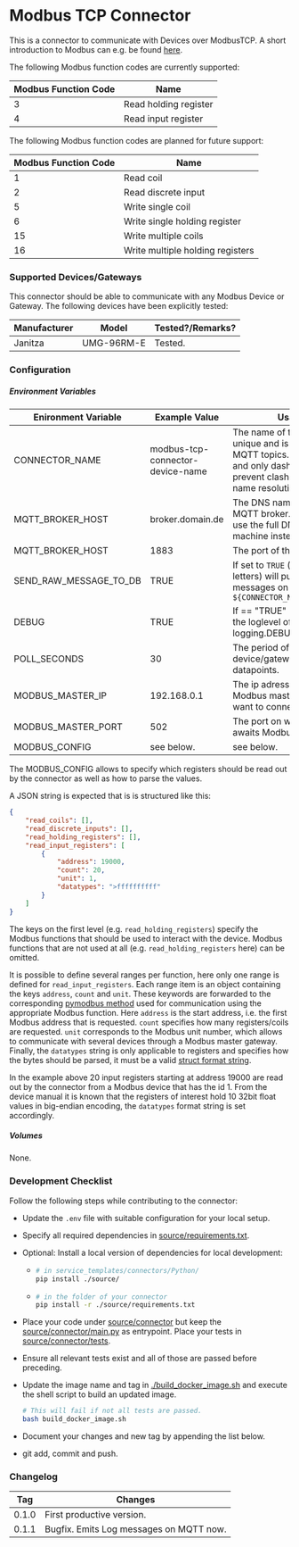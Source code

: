 # Modbus TCP Connector

This is a connector to communicate with Devices over ModbusTCP. A short introduction to Modbus can e.g. be found [here](https://www.csimn.com/CSI_pages/Modbus101.html).

The following Modbus function codes are currently supported:

| Modbus Function Code | Name                  |
| -------------------- | --------------------- |
| 3                    | Read holding register |
| 4                    | Read input register   |

The following Modbus function codes are planned for future support:

| Modbus Function Code | Name                             |
| -------------------- | -------------------------------- |
| 1                    | Read coil                        |
| 2                    | Read discrete input              |
| 5                    | Write single coil                |
| 6                    | Write single holding register    |
| 15                   | Write multiple coils             |
| 16                   | Write multiple holding registers |



### Supported Devices/Gateways

This connector should be able to communicate with any Modbus Device or Gateway. The following devices have been explicitly tested:

| Manufacturer | Model      | Tested?/Remarks? |
| ------------ | ---------- | ---------------- |
| Janitza      | UMG-96RM-E | Tested.          |



### Configuration

##### Environment Variables

| Enironment Variable    | Example  Value                   | Usage/Remarks                                                |
| ---------------------- | -------------------------------- | ------------------------------------------------------------ |
| CONNECTOR_NAME         | modbus-tcp-connector-device-name | The name of the connector. Must be unique and is used to compute the MQTT topics. Use all lowercase chars and only dashes for separation to prevent clashes with Dockers internal name resolution system. |
| MQTT_BROKER_HOST       | broker.domain.de                 | The DNS name or IP address of the MQTT broker. `localhost` will not work, use the full DNS name of the host machine instead. |
| MQTT_BROKER_HOST       | 1883                             | The port of the MQTT broker.                                 |
| SEND_RAW_MESSAGE_TO_DB | TRUE                             | If set to `TRUE` (that is a string of capital letters) will publish all received raw messages on topic `${CONNECTOR_NAME}/raw_message_to_db` |
| DEBUG                  | TRUE                             | If == "TRUE" (i.e. the string) will set the loglevel of the connector the logging.DEBUG. Else is logging.INFO. |
| POLL_SECONDS           | 30                               | The period of polling the Modbus device/gateway for sensor datapoints. |
| MODBUS_MASTER_IP       | 192.168.0.1                      | The ip adress or DNS name of the Modbus master device which we want to connect to. |
| MODBUS_MASTER_PORT     | 502                              | The port on which  the master device awaits Modbus communication. |
| MODBUS_CONFIG          | see below.                       | see below.                                                   |

The MODBUS_CONFIG allows to specify which registers should be read out by the connector as well as how to parse the values.

A JSON string is expected that is is structured like this:

```json
{
    "read_coils": [],
    "read_discrete_inputs": [],
    "read_holding_registers": [],
    "read_input_registers": [
        {
            "address": 19000,
            "count": 20,
            "unit": 1,
            "datatypes": ">ffffffffff"
        }
    ]
}
```

The keys on the first level (e.g. `read_holding_registers`) specify the Modbus functions that should be used to interact with the device. Modbus functions that are not used at all (e.g. `read_holding_registers`  here) can be omitted.

It is possible to define several ranges per function, here only one range is defined for `read_input_registers`. Each range item is an object containing the keys `address`, `count` and `unit`. These keywords are forwarded to the corresponding [pymodbus method](https://pymodbus.readthedocs.io/en/latest/source/library/pymodbus.client.html) used for communication using the appropriate Modbus function. Here `address` is the start address, i.e. the first Modbus address that is requested. `count` specifies how many registers/coils are requested. `unit` corresponds to the Modbus unit number, which allows to communicate with several devices through a Modbus master gateway. Finally, the `datatypes` string is only applicable to registers and specifies how the bytes should be parsed, it must be a valid [struct format string](https://docs.python.org/3/library/struct.html#format-strings).

In the example above 20 input registers starting at address 19000 are read out by the connector from a Modbus device that has the id 1. From the device manual it is known that the registers of interest hold 10 32bit float values in big-endian encoding, the `datatypes` format string is set accordingly. 

##### Volumes

None.



### Development Checklist

Follow the following steps while contributing to the connector:

* Update the `.env` file with suitable configuration for your local setup.

* Specify all required dependencies in [source/requirements.txt](source/requirements.txt).

* Optional: Install a local version of dependencies for local development:

  * ```bash
    # in service_templates/connectors/Python/
    pip install ./source/
    ```

  * ```bash
    # in the folder of your connector
    pip install -r ./source/requirements.txt
    ```

* Place your code under [source/connector](./source/connector) but keep the [source/connector/main.py](./source/connector/main.py) as entrypoint. Place your tests in [source/connector/tests](./source/connector/tests).

* Ensure all relevant tests exist and all of those are passed before preceding. 

* Update the image name and tag in  [./build_docker_image.sh](./build_docker_image.sh) and execute the shell script to build an updated image. 

  ```bash
  # This will fail if not all tests are passed.
  bash build_docker_image.sh
  ```

* Document your changes and new tag by appending the list below.

* git add, commit and push.



### Changelog

| Tag   | Changes                                 |
| ----- | --------------------------------------- |
| 0.1.0 | First productive version.               |
| 0.1.1 | Bugfix. Emits Log messages on MQTT now. |